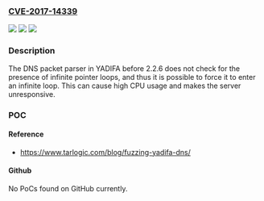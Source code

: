 ### [CVE-2017-14339](https://cve.mitre.org/cgi-bin/cvename.cgi?name=CVE-2017-14339)
![](https://img.shields.io/static/v1?label=Product&message=n%2Fa&color=blue)
![](https://img.shields.io/static/v1?label=Version&message=n%2Fa&color=blue)
![](https://img.shields.io/static/v1?label=Vulnerability&message=n%2Fa&color=brighgreen)

### Description

The DNS packet parser in YADIFA before 2.2.6 does not check for the presence of infinite pointer loops, and thus it is possible to force it to enter an infinite loop. This can cause high CPU usage and makes the server unresponsive.

### POC

#### Reference
- https://www.tarlogic.com/blog/fuzzing-yadifa-dns/

#### Github
No PoCs found on GitHub currently.

